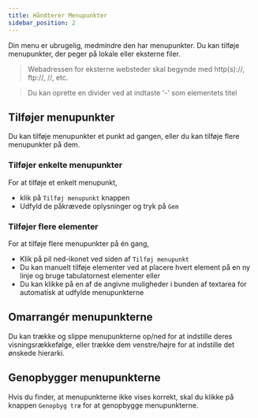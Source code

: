 ```yaml
---
title: Håndterer Menupunkter
sidebar_position: 2
---
```


Din menu er ubrugelig, medmindre den har menupunkter. Du kan tilføje menupunkter, der peger på lokale eller eksterne filer.

> Webadressen for eksterne websteder skal begynde med http(s)://, ftp://, //, etc.

> Du kan oprette en divider ved at indtaste '-' som elementets titel

## Tilføjer menupunkter
Du kan tilføje menupunkter et punkt ad gangen, eller du kan tilføje flere menupunkter på dem.

### Tilføjer enkelte menupunkter
For at tilføje et enkelt menupunkt,
* klik på `Tilføj menupunkt` knappen
* Udfyld de påkrævede oplysninger og tryk på `Gem`

### Tilføjer flere elementer
For at tilføje flere menupunkter på én gang,
* Klik på pil ned-ikonet ved siden af `Tilføj menupunkt`
* Du kan manuelt tilføje elementer ved at placere hvert element på en ny linje og bruge tabulatornest elementer eller
* Du kan klikke på en af de angivne muligheder i bunden af textarea for automatisk at udfylde menupunkterne

## Omarrangér menupunkterne
Du kan trække og slippe menupunkterne op/ned for at indstille deres visningsrækkefølge, eller trække dem venstre/højre for at indstille det ønskede hierarki.

## Genopbygger menupunkterne
Hvis du finder, at menupunkterne ikke vises korrekt, skal du klikke på knappen `Genopbyg træ` for at genopbygge menupunkterne.
